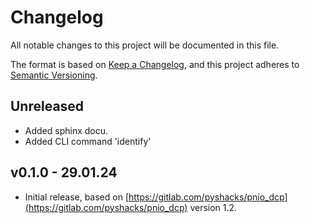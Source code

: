 # Changelog
All notable changes to this project will be documented in this file.

The format is based on [Keep a Changelog](https://keepachangelog.com/en/1.0.0/),
and this project adheres to [Semantic Versioning](https://semver.org/spec/v2.0.0.html).

## Unreleased
- Added sphinx docu.
- Added CLI command 'identify'

## v0.1.0 - 29.01.24
- Initial release, based on [https://gitlab.com/pyshacks/pnio_dcp](https://gitlab.com/pyshacks/pnio_dcp) version 1.2.
